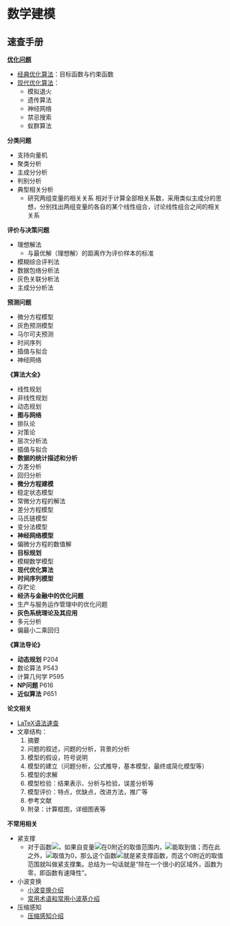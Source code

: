 # 数学建模
## 速查手册

[**优化问题**](./优化问题)
- [经典优化算法](./优化问题/经典优化算法)：目标函数与约束函数
- [现代优化算法](./优化问题/现代优化算法)：
    - 模拟退火
    - 遗传算法
    - 神经网络
    - 禁忌搜索
    - 蚁群算法

**分类问题**
- 支持向量机
- 聚类分析
- 主成分分析
- 判别分析
- 典型相关分析
    - 研究两组变量的相关关系 相对于计算全部相关系数，采用类似主成分的思想，分别找出两组变量的各自的某个线性组合，讨论线性组合之间的相关关系

**评价与决策问题**
- 理想解法
    - 与最优解（理想解）的距离作为评价样本的标准
- 模糊综合评判法
- 数据包络分析法
- 灰色关联分析法
- 主成分分析法

**预测问题**
- 微分方程模型
- 灰色预测模型
- 马尔可夫预测
- 时间序列
- 插值与拟合
- 神经网络



**《算法大全》**
- 线性规划
- 非线性规划
- 动态规划
- **图与网络**
- 排队论
- 对策论
- 层次分析法
- 插值与拟合
- **数据的统计描述和分析**
- 方差分析
- 回归分析
- **微分方程建模**
- 稳定状态模型
- 常微分方程的解法
- 差分方程模型
- 马氏链模型
- 变分法模型
- **神经网络模型**
- 偏微分方程的数值解
- **目标规划**
- 模糊数学模型
- **现代优化算法**
- **时间序列模型**
- 存贮论
- **经济与金融中的优化问题**
- 生产与服务运作管理中的优化问题
- **灰色系统理论及其应用**
- 多元分析
- 偏最小二乘回归

**《算法导论》**
- **动态规划** P204
- 数论算法 P543
- 计算几何学 P595
- **NP问题** P616
- **近似算法** P651

**论文相关**
- [LaTeX语法速查](https://blog.csdn.net/weixin_39278265/article/details/88406290)
- 文章结构：
    1. 摘要
    1. 问题的叙述，问题的分析，背景的分析
    1. 模型的假设，符号说明
    1. 模型的建立（问题分析，公式推导，基本模型，最终或简化模型等）
    1. 模型的求解
    1. 模型检验：结果表示、分析与检验，误差分析等
    1. 模型评价：特点，优缺点，改进方法，推广等
    1. 参考文献
    1. 附录：计算框图，详细图表等

**不常用相关**
- 紧支撑
    - 对于函数<img src="http://latex.codecogs.com/gif.latex?f(x)"/>，如果自变量<img src="http://latex.codecogs.com/gif.latex? x"/>在0附近的取值范围内，<img src="http://latex.codecogs.com/gif.latex?f(x)"/>能取到值；而在此之外，<img src="http://latex.codecogs.com/gif.latex?f(x)"/>取值为0，那么这个函数<img src="http://latex.codecogs.com/gif.latex?f(x)"/>就是紧支撑函数，而这个0附近的取值范围就叫做紧支撑集。总结为一句话就是“除在一个很小的区域外，函数为零，即函数有速降性”。
- 小波变换
    - [小波变换介绍](https://zhuanlan.zhihu.com/p/22450818)
    - [常用术语和常用小波基介绍](https://blog.csdn.net/jbb0523/article/details/42586749)
- 压缩感知
    - [压缩感知介绍](https://zhuanlan.zhihu.com/p/22445302)